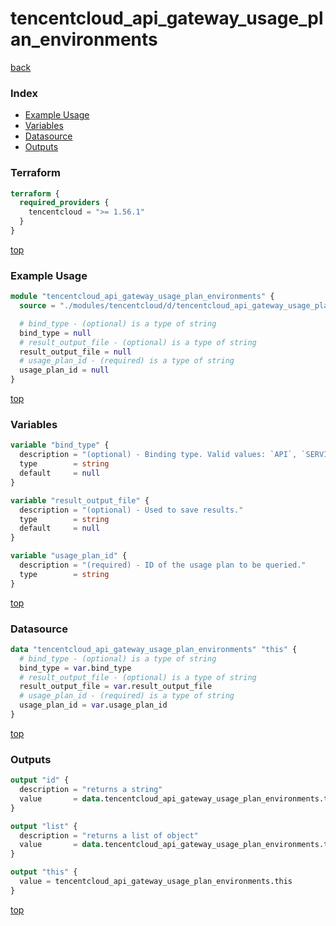 # tencentcloud_api_gateway_usage_plan_environments

[back](../tencentcloud.md)

### Index

- [Example Usage](#example-usage)
- [Variables](#variables)
- [Datasource](#datasource)
- [Outputs](#outputs)

### Terraform

```terraform
terraform {
  required_providers {
    tencentcloud = ">= 1.56.1"
  }
}
```

[top](#index)

### Example Usage

```terraform
module "tencentcloud_api_gateway_usage_plan_environments" {
  source = "./modules/tencentcloud/d/tencentcloud_api_gateway_usage_plan_environments"

  # bind_type - (optional) is a type of string
  bind_type = null
  # result_output_file - (optional) is a type of string
  result_output_file = null
  # usage_plan_id - (required) is a type of string
  usage_plan_id = null
}
```

[top](#index)

### Variables

```terraform
variable "bind_type" {
  description = "(optional) - Binding type. Valid values: `API`, `SERVICE`. Default value: `SERVICE`."
  type        = string
  default     = null
}

variable "result_output_file" {
  description = "(optional) - Used to save results."
  type        = string
  default     = null
}

variable "usage_plan_id" {
  description = "(required) - ID of the usage plan to be queried."
  type        = string
}
```

[top](#index)

### Datasource

```terraform
data "tencentcloud_api_gateway_usage_plan_environments" "this" {
  # bind_type - (optional) is a type of string
  bind_type = var.bind_type
  # result_output_file - (optional) is a type of string
  result_output_file = var.result_output_file
  # usage_plan_id - (required) is a type of string
  usage_plan_id = var.usage_plan_id
}
```

[top](#index)

### Outputs

```terraform
output "id" {
  description = "returns a string"
  value       = data.tencentcloud_api_gateway_usage_plan_environments.this.id
}

output "list" {
  description = "returns a list of object"
  value       = data.tencentcloud_api_gateway_usage_plan_environments.this.list
}

output "this" {
  value = tencentcloud_api_gateway_usage_plan_environments.this
}
```

[top](#index)